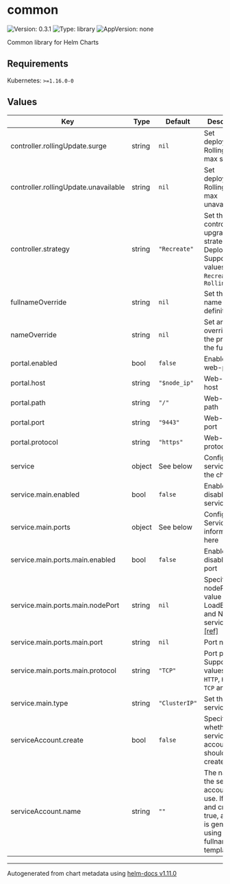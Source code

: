 # common

![Version: 0.3.1](https://img.shields.io/badge/Version-0.3.1-informational?style=flat-square) ![Type: library](https://img.shields.io/badge/Type-library-informational?style=flat-square) ![AppVersion: none](https://img.shields.io/badge/AppVersion-none-informational?style=flat-square)

Common library for Helm Charts

## Requirements

Kubernetes: `>=1.16.0-0`

## Values

| Key | Type | Default | Description |
|-----|------|---------|-------------|
| controller.rollingUpdate.surge | string | `nil` | Set deployment RollingUpdate max surge |
| controller.rollingUpdate.unavailable | string | `nil` | Set deployment RollingUpdate max unavailable |
| controller.strategy | string | `"Recreate"` | Set the controller upgrade strategy. For Deployments, Supported values are `Recreate` and `RollingUpdate` |
| fullnameOverride | string | `nil` | Set the entire name definition |
| nameOverride | string | `nil` | Set an override for the prefix of the fullname |
| portal.enabled | bool | `false` | Enable the web-portal |
| portal.host | string | `"$node_ip"` | Web-portal host |
| portal.path | string | `"/"` | Web-portal path |
| portal.port | string | `"9443"` | Web-portal port |
| portal.protocol | string | `"https"` | Web-portal protocol |
| service | object | See below | Configure the services for the chart here |
| service.main.enabled | bool | `false` | Enables or disables the service |
| service.main.ports | object | See below | Configure the Service port information here |
| service.main.ports.main.enabled | bool | `false` | Enables or disables the port |
| service.main.ports.main.nodePort | string | `nil` | Specify the nodePort value for the LoadBalancer and NodePort service types. [[ref]](https://kubernetes.io/docs/concepts/services-networking/service/#type-nodeport) |
| service.main.ports.main.port | string | `nil` | Port number |
| service.main.ports.main.protocol | string | `"TCP"` | Port protocol. Supported values are `HTTP`, `HTTPS`, `TCP` and `UDP` |
| service.main.type | string | `"ClusterIP"` | Set the service type |
| serviceAccount.create | bool | `false` | Specifies whether a service account should be created |
| serviceAccount.name | string | `""` | The name of the service account to use. If not set and create is true, a name is generated using the fullname template |

----------------------------------------------
Autogenerated from chart metadata using [helm-docs v1.11.0](https://github.com/norwoodj/helm-docs/releases/v1.11.0)
